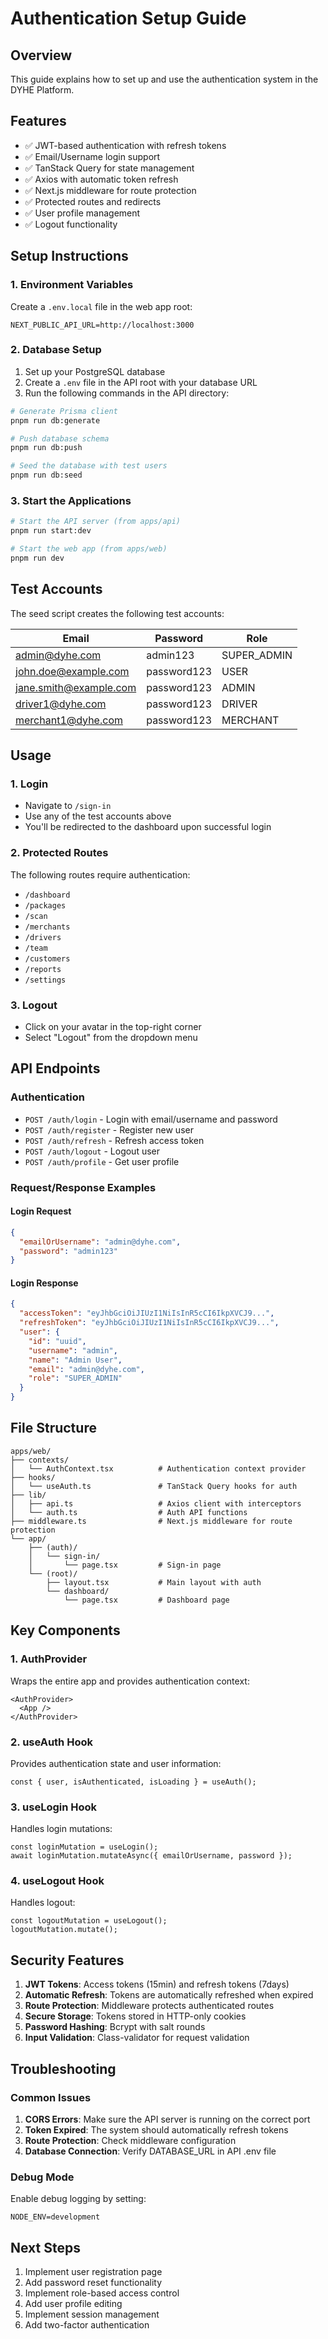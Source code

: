 # Authentication Setup Guide

## Overview

This guide explains how to set up and use the authentication system in the DYHE Platform.

## Features

- ✅ JWT-based authentication with refresh tokens
- ✅ Email/Username login support
- ✅ TanStack Query for state management
- ✅ Axios with automatic token refresh
- ✅ Next.js middleware for route protection
- ✅ Protected routes and redirects
- ✅ User profile management
- ✅ Logout functionality

## Setup Instructions

### 1. Environment Variables

Create a `.env.local` file in the web app root:

```env
NEXT_PUBLIC_API_URL=http://localhost:3000
```

### 2. Database Setup

1. Set up your PostgreSQL database
2. Create a `.env` file in the API root with your database URL
3. Run the following commands in the API directory:

```bash
# Generate Prisma client
pnpm run db:generate

# Push database schema
pnpm run db:push

# Seed the database with test users
pnpm run db:seed
```

### 3. Start the Applications

```bash
# Start the API server (from apps/api)
pnpm run start:dev

# Start the web app (from apps/web)
pnpm run dev
```

## Test Accounts

The seed script creates the following test accounts:

| Email                  | Password    | Role        |
| ---------------------- | ----------- | ----------- |
| admin@dyhe.com         | admin123    | SUPER_ADMIN |
| john.doe@example.com   | password123 | USER        |
| jane.smith@example.com | password123 | ADMIN       |
| driver1@dyhe.com       | password123 | DRIVER      |
| merchant1@dyhe.com     | password123 | MERCHANT    |

## Usage

### 1. Login

- Navigate to `/sign-in`
- Use any of the test accounts above
- You'll be redirected to the dashboard upon successful login

### 2. Protected Routes

The following routes require authentication:

- `/dashboard`
- `/packages`
- `/scan`
- `/merchants`
- `/drivers`
- `/team`
- `/customers`
- `/reports`
- `/settings`

### 3. Logout

- Click on your avatar in the top-right corner
- Select "Logout" from the dropdown menu

## API Endpoints

### Authentication

- `POST /auth/login` - Login with email/username and password
- `POST /auth/register` - Register new user
- `POST /auth/refresh` - Refresh access token
- `POST /auth/logout` - Logout user
- `POST /auth/profile` - Get user profile

### Request/Response Examples

#### Login Request

```json
{
  "emailOrUsername": "admin@dyhe.com",
  "password": "admin123"
}
```

#### Login Response

```json
{
  "accessToken": "eyJhbGciOiJIUzI1NiIsInR5cCI6IkpXVCJ9...",
  "refreshToken": "eyJhbGciOiJIUzI1NiIsInR5cCI6IkpXVCJ9...",
  "user": {
    "id": "uuid",
    "username": "admin",
    "name": "Admin User",
    "email": "admin@dyhe.com",
    "role": "SUPER_ADMIN"
  }
}
```

## File Structure

```
apps/web/
├── contexts/
│   └── AuthContext.tsx          # Authentication context provider
├── hooks/
│   └── useAuth.ts               # TanStack Query hooks for auth
├── lib/
│   ├── api.ts                   # Axios client with interceptors
│   └── auth.ts                  # Auth API functions
├── middleware.ts                # Next.js middleware for route protection
└── app/
    ├── (auth)/
    │   └── sign-in/
    │       └── page.tsx         # Sign-in page
    └── (root)/
        ├── layout.tsx           # Main layout with auth
        └── dashboard/
            └── page.tsx         # Dashboard page
```

## Key Components

### 1. AuthProvider

Wraps the entire app and provides authentication context:

```tsx
<AuthProvider>
  <App />
</AuthProvider>
```

### 2. useAuth Hook

Provides authentication state and user information:

```tsx
const { user, isAuthenticated, isLoading } = useAuth();
```

### 3. useLogin Hook

Handles login mutations:

```tsx
const loginMutation = useLogin();
await loginMutation.mutateAsync({ emailOrUsername, password });
```

### 4. useLogout Hook

Handles logout:

```tsx
const logoutMutation = useLogout();
logoutMutation.mutate();
```

## Security Features

1. **JWT Tokens**: Access tokens (15min) and refresh tokens (7days)
2. **Automatic Refresh**: Tokens are automatically refreshed when expired
3. **Route Protection**: Middleware protects authenticated routes
4. **Secure Storage**: Tokens stored in HTTP-only cookies
5. **Password Hashing**: Bcrypt with salt rounds
6. **Input Validation**: Class-validator for request validation

## Troubleshooting

### Common Issues

1. **CORS Errors**: Make sure the API server is running on the correct port
2. **Token Expired**: The system should automatically refresh tokens
3. **Route Protection**: Check middleware configuration
4. **Database Connection**: Verify DATABASE_URL in API .env file

### Debug Mode

Enable debug logging by setting:

```env
NODE_ENV=development
```

## Next Steps

1. Implement user registration page
2. Add password reset functionality
3. Implement role-based access control
4. Add user profile editing
5. Implement session management
6. Add two-factor authentication
